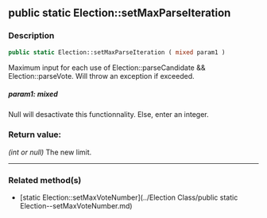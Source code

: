 ## public static Election::setMaxParseIteration

### Description    

```php
public static Election::setMaxParseIteration ( mixed param1 )
```

Maximum input for each use of Election::parseCandidate && Election::parseVote. Will throw an exception if exceeded.    


##### **param1:** *mixed*   
Null will desactivate this functionnality. Else, enter an integer.    



### Return value:   

*(int or null)* The new limit.


---------------------------------------

### Related method(s)      

* [static Election::setMaxVoteNumber](../Election Class/public static Election--setMaxVoteNumber.md)    
